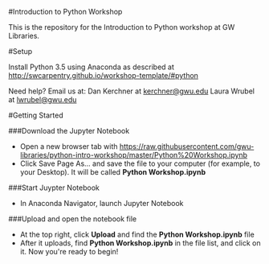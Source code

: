 
#Introduction to Python Workshop

This is the repository for the Introduction to Python workshop at GW Libraries.

#Setup

Install Python 3.5 using Anaconda as described at http://swcarpentry.github.io/workshop-template/#python

Need help?  Email us at:
Dan Kerchner at kerchner@gwu.edu
Laura Wrubel at lwrubel@gwu.edu 

#Getting Started

###Download the Jupyter Notebook

* Open a new browser tab with https://raw.githubusercontent.com/gwu-libraries/python-intro-workshop/master/Python%20Workshop.ipynb
* Click Save Page As... and save the file to your computer (for example, to your Desktop).  It will be called **Python Workshop.ipynb**

###Start Juypter Notebook

* In Anaconda Navigator, launch Jupyter Notebook

###Upload and open the notebook file

* At the top right, click **Upload** and find the **Python Workshop.ipynb** file
* After it uploads, find **Python Workshop.ipynb** in the file list, and click on it.  Now you're ready to begin!




